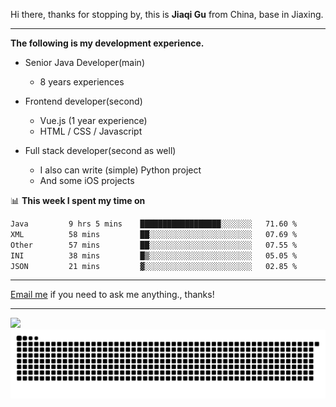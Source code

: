 Hi there, thanks for stopping by, this is **Jiaqi Gu** from China, base in Jiaxing.

---

**The following is my development experience.**

- Senior Java Developer(main)
  - 8 years experiences

- Frontend developer(second)
  - Vue.js (1 year experience)
  - HTML / CSS / Javascript
  
- Full stack developer(second as well)
  - I also can write (simple) Python project
  - And some iOS projects

📊 **This week I spent my time on**
<!--START_SECTION:waka-->

```txt
Java         9 hrs 5 mins    ██████████████████░░░░░░░   71.60 %
XML          58 mins         ██░░░░░░░░░░░░░░░░░░░░░░░   07.69 %
Other        57 mins         ██░░░░░░░░░░░░░░░░░░░░░░░   07.55 %
INI          38 mins         █▒░░░░░░░░░░░░░░░░░░░░░░░   05.05 %
JSON         21 mins         ▓░░░░░░░░░░░░░░░░░░░░░░░░   02.85 %
```

<!--END_SECTION:waka-->

---

[Email me](mailto:htk2klwgr@mozmail.com?subject=Hiring_from_GitHub) if you need to ask me anything., thanks!

---

![]( https://visitor-badge.glitch.me/badge?page_id=githubgujiaqi)
![]( https://github.com/droid-Q/droid-Q/raw/output/github-contribution-grid-snake.svg#gh-dark-mode-only)
